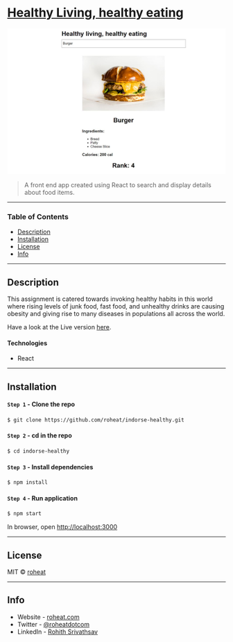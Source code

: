 # [Healthy Living, healthy eating](http://opposite-wine.surge.sh/)

![Healthy-Living](screenshots/example.JPG)

> A front end app created using React to search and display details about food items.

---

### Table of Contents

- [Description](#description)
- [Installation](#installation)
- [License](#license)
- [Info](#info)

---

## Description

This assignment is catered towards invoking healthy habits in this world where rising levels of junk food, fast food, and unhealthy drinks are causing obesity and giving rise to many diseases in populations all across the world. 

Have a look at the Live version [here](http://opposite-wine.surge.sh/).

#### Technologies

- React

---

## Installation

#### `Step 1` - Clone the repo

```bash
$ git clone https://github.com/roheat/indorse-healthy.git
```

#### `Step 2` - cd in the repo

```bash
$ cd indorse-healthy
```

#### `Step 3` - Install dependencies

```bash
$ npm install
```

#### `Step 4` - Run application

```bash
$ npm start
```

In browser, open [http://localhost:3000](http://localhost:3000)

---

## License

MIT © [roheat](https://github.com/roheat)

---

## Info

- Website - [roheat.com](https://roheat.com)
- Twitter - [@roheatdotcom](https://twitter.com/roheatdotcom)
- LinkedIn - [Rohith Srivathsav](https://www.linkedin.com/in/rohith-srivathsav/)
